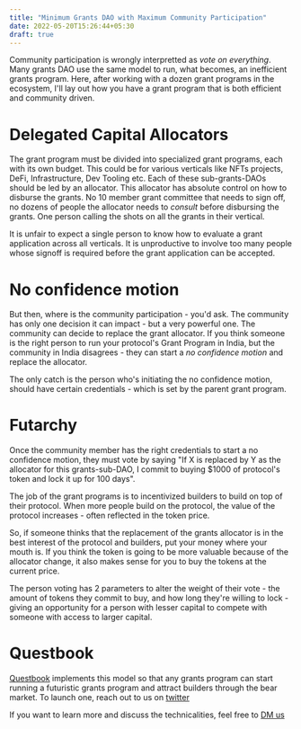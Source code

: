 ```yaml
---
title: "Minimum Grants DAO with Maximum Community Participation"
date: 2022-05-20T15:26:44+05:30
draft: true
---
```


Community participation is wrongly interpretted as _vote on everything_. Many grants DAO use the same model to run, what becomes, an inefficient grants program. Here, after working with a dozen grant programs in the ecosystem, I'll lay out how you have a grant program that is both efficient and community driven. 

# Delegated Capital Allocators
The grant program must be divided into specialized grant programs, each with its own budget. This could be for various verticals like NFTs projects, DeFi, Infrastructure, Dev Tooling etc. Each of these sub-grants-DAOs should be led by an allocator. This allocator has absolute control on how to disburse the grants. No 10 member grant committee that needs to sign off, no dozens of people the allocator needs to _consult_ before disbursing the grants. One person calling the shots on all the grants in their vertical.

It is unfair to expect a single person to know how to evaluate a grant application across all verticals. It is unproductive to involve too many people whose signoff is required before the grant application can be accepted. 

# No confidence motion
But then, where is the community participation - you'd ask. The community has only one decision it can impact - but a very powerful one. The community can decide to replace the grant allocator. If you think someone is the right person to run your protocol's Grant Program in India, but the community in India disagrees - they can start a _no confidence motion_ and replace the allocator. 

The only catch is the person who's initiating the no confidence motion, should have certain credentials - which is set by the parent grant program.

# Futarchy
Once the community member has the right credentials to start a no confidence motion, they must vote by saying "If X is replaced by Y as the allocator for this grants-sub-DAO, I commit to buying $1000 of protocol's token and lock it up for 100 days". 

The job of the grant programs is to incentivized builders to build on top of their protocol. When more people build on the protocol, the value of the protocol increases - often reflected in the token price. 

So, if someone thinks that the replacement of the grants allocator is in the best interest of the protocol and builders, put your money where your mouth is. If you think the token is going to be more valuable because of the allocator change, it also makes sense for you to buy the tokens at the current price. 

The person voting has 2 parameters to alter the weight of their vote - the amount of tokens they commit to buy, and how long they're willing to lock - giving an opportunity for a person with lesser capital to compete with someone with access to larger capital. 

# Questbook
[Questbook](https://questbook.xyz) implements this model so that any grants program can start running a futuristic grants program and attract builders through the bear market. To launch one, reach out to us on [twitter](https://twitter.com/madhavanmalolan)

If you want to learn more and discuss the technicalities, feel free to [DM us](https://twitter.com/madhavanmalolan)



